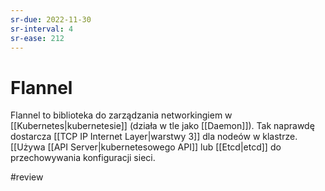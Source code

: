 ```yaml
---
sr-due: 2022-11-30
sr-interval: 4
sr-ease: 212
---
```


# Flannel

Flannel to biblioteka do zarządzania networkingiem w [[Kubernetes|kubernetesie]] (działa w tle jako [[Daemon]]). Tak naprawdę dostarcza [[TCP IP Internet Layer|warstwy 3]] dla nodeów w klastrze.  
[[Używa [[API Server|kubernetesowego API]] lub [[Etcd|etcd]] do przechowywania konfiguracji sieci.

#review 